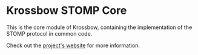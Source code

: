 # Krossbow STOMP Core

This is the core module of Krossbow, containing the implementation of the STOMP protocol in common code.

Check out the [project's website](https://joffrey-bion.github.io/krossbow/stomp/basics/) for more information.
